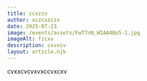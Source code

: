 ```yaml
---
title: ccxzzx
author: xczcxzczx
date: 2025-07-23
image: /events/assets/FwT7nN_WIAA4Bo5-1.jpg
imageAlt: fzcxv
description: cxvxcv
layout: article.njk
---
```

cvxxcvcvxvxccvxcxv